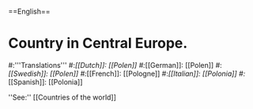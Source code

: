 ==English==

# Country in Central Europe.
#:'''Translations'''
#:*[[Dutch]]: [[Polen]]
#:*[[German]]: [[Polen]]
#:*[[Swedish]]: [[Polen]]
#:*[[French]]: [[Pologne]]
#:*[[Italian]]: [[Polonia]]
#:*[[Spanish]]: [[Polonia]]

''See:'' [[Countries of the world]]